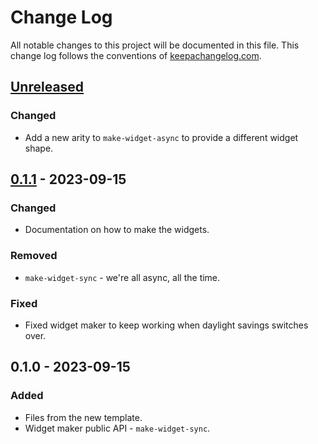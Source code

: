 # Change Log
All notable changes to this project will be documented in this file. This change log follows the conventions of [keepachangelog.com](http://keepachangelog.com/).

## [Unreleased]
### Changed
- Add a new arity to `make-widget-async` to provide a different widget shape.

## [0.1.1] - 2023-09-15
### Changed
- Documentation on how to make the widgets.

### Removed
- `make-widget-sync` - we're all async, all the time.

### Fixed
- Fixed widget maker to keep working when daylight savings switches over.

## 0.1.0 - 2023-09-15
### Added
- Files from the new template.
- Widget maker public API - `make-widget-sync`.

[Unreleased]: https://sourcehost.site/your-name/tutorial/compare/0.1.1...HEAD
[0.1.1]: https://sourcehost.site/your-name/tutorial/compare/0.1.0...0.1.1
